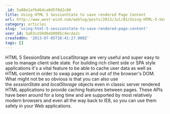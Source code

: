 ```yaml
---
_id: 5a88e1afbd6dca0d5f0d2c80
title: Using HTML 5 SessionState to save rendered Page Content
url: http://www.west-wind.com/weblog/posts/2013/Jul/01/Using-HTML-5-SessionState-to-save-rendered-Page-Content
category: articles
slug: 'using-html-5-sessionstate-to-save-rendered-page-content'
user_id: 5a83ce59d6eb0005c4ecda2c
createdOn: '2013-07-05T18:41:27.000Z'
tags: []
---
```


HTML 5 SessionState and LocalStorage are very useful and super easy to use to manage client side state. For building rich client side or SPA style applications it's a vital feature to be able to cache user data as well as HTML content in order to swap pages in and out of the browser's DOM. What might not be so obvious is that you can also use the <em>sessionState</em> and <em>localStorage</em> objects even in classic server rendered HTML applications to provide caching features between pages. These APIs have been around for a long time and are supported by most relatively modern browsers and even all the way back to IE8, so you can use them safely in your Web applications.
